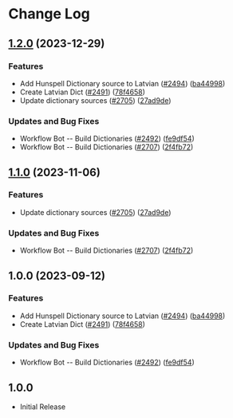 # Change Log

## [1.2.0](https://github.com/calvinballing/cspell-dicts/compare/@cspell/dict-lv-v1.1.0...@cspell/dict-lv@1.2.0) (2023-12-29)


### Features

* Add Hunspell Dictionary source to Latvian ([#2494](https://github.com/calvinballing/cspell-dicts/issues/2494)) ([ba44998](https://github.com/calvinballing/cspell-dicts/commit/ba44998c3a295a96faa58ddfaefa20aa28daa246))
* Create Latvian Dict ([#2491](https://github.com/calvinballing/cspell-dicts/issues/2491)) ([78f4658](https://github.com/calvinballing/cspell-dicts/commit/78f4658014619fda4f71897a1a7604ebd5039474))
* Update dictionary sources ([#2705](https://github.com/calvinballing/cspell-dicts/issues/2705)) ([27ad9de](https://github.com/calvinballing/cspell-dicts/commit/27ad9de120fc71bc1b9a2aacc4407c423aeee2fd))


### Updates and Bug Fixes

* Workflow Bot -- Build Dictionaries ([#2492](https://github.com/calvinballing/cspell-dicts/issues/2492)) ([fe9df54](https://github.com/calvinballing/cspell-dicts/commit/fe9df5449e89b1f4b26d322508c60d47e5ae9868))
* Workflow Bot -- Build Dictionaries ([#2707](https://github.com/calvinballing/cspell-dicts/issues/2707)) ([2f4fb72](https://github.com/calvinballing/cspell-dicts/commit/2f4fb72ad0b370c78bdbc19f38ee6a452e767010))

## [1.1.0](https://github.com/streetsidesoftware/cspell-dicts/compare/@cspell/dict-lv@1.0.0...@cspell/dict-lv@1.1.0) (2023-11-06)


### Features

* Update dictionary sources ([#2705](https://github.com/streetsidesoftware/cspell-dicts/issues/2705)) ([27ad9de](https://github.com/streetsidesoftware/cspell-dicts/commit/27ad9de120fc71bc1b9a2aacc4407c423aeee2fd))


### Updates and Bug Fixes

* Workflow Bot -- Build Dictionaries ([#2707](https://github.com/streetsidesoftware/cspell-dicts/issues/2707)) ([2f4fb72](https://github.com/streetsidesoftware/cspell-dicts/commit/2f4fb72ad0b370c78bdbc19f38ee6a452e767010))

## 1.0.0 (2023-09-12)


### Features

* Add Hunspell Dictionary source to Latvian ([#2494](https://github.com/streetsidesoftware/cspell-dicts/issues/2494)) ([ba44998](https://github.com/streetsidesoftware/cspell-dicts/commit/ba44998c3a295a96faa58ddfaefa20aa28daa246))
* Create Latvian Dict ([#2491](https://github.com/streetsidesoftware/cspell-dicts/issues/2491)) ([78f4658](https://github.com/streetsidesoftware/cspell-dicts/commit/78f4658014619fda4f71897a1a7604ebd5039474))


### Updates and Bug Fixes

* Workflow Bot -- Build Dictionaries ([#2492](https://github.com/streetsidesoftware/cspell-dicts/issues/2492)) ([fe9df54](https://github.com/streetsidesoftware/cspell-dicts/commit/fe9df5449e89b1f4b26d322508c60d47e5ae9868))

## 1.0.0

- Initial Release

